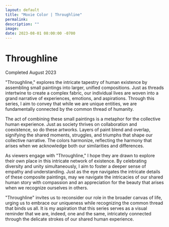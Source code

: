 ```yaml
---
layout: default
title: "Moxie Color | Throughline"
permalink: 
description: ""
image: 
date: 2023-08-01 08:00:00 -0700
---
```


# Throughline  
Completed August 2023

"Throughline," explores the intricate tapestry of human existence by assembling small paintings into larger, unified compositions. Just as threads intertwine to create a complex fabric, our individual lives are woven into a grand narrative of experiences, emotions, and aspirations. Through this series, I aim to convey that while we are unique entities, we are fundamentally connected by the common thread of humanity.

The act of combining these small paintings is a metaphor for the collective human experience. Just as society thrives on collaboration and coexistence, so do these artworks. Layers of paint blend and overlap, signifying the shared moments, struggles, and triumphs that shape our collective narrative. The colors harmonize, reflecting the harmony that arises when we acknowledge both our similarities and differences.

As viewers engage with "Throughline," I hope they are drawn to explore their own place in this intricate network of existence. By celebrating diversity and unity simultaneously, I aim to foster a deeper sense of empathy and understanding. Just as the eye navigates the intricate details of these composite paintings, may we navigate the intricacies of our shared human story with compassion and an appreciation for the beauty that arises when we recognize ourselves in others.

"Throughline" invites us to reconsider our role in the broader canvas of life, urging us to embrace our uniqueness while recognizing the common thread that binds us all. It is my aspiration that this series serves as a visual reminder that we are, indeed, one and the same, intricately connected through the delicate strokes of our shared human experience.
